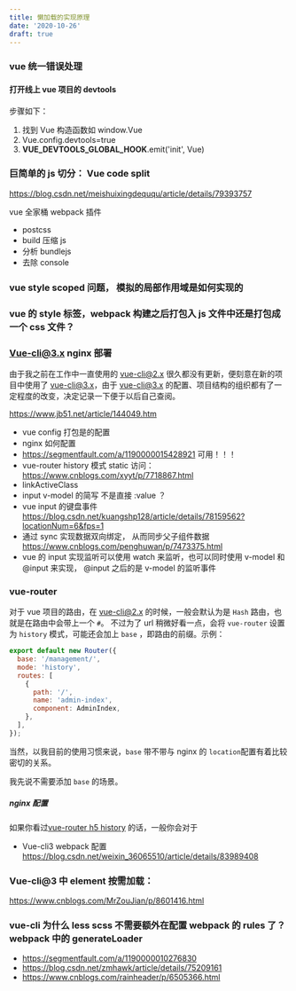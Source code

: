 ```yaml
---
title: 懒加载的实现原理
date: '2020-10-26'
draft: true
---
```


### vue 统一错误处理

#### 打开线上 vue 项目的 devtools

步骤如下：

1. 找到 Vue 构造函数如 window.Vue
2. Vue.config.devtools=true
3. **VUE_DEVTOOLS_GLOBAL_HOOK**.emit('init', Vue)

### 巨简单的 js 切分： Vue code split

https://blog.csdn.net/meishuixingdeququ/article/details/79393757

vue 全家桶 webpack 插件

- postcss
- build 压缩 js
- 分析 bundlejs
- 去除 console

### vue style scoped 问题， 模拟的局部作用域是如何实现的

### vue 的 style 标签，webpack 构建之后打包入 js 文件中还是打包成一个 css 文件？

### Vue-cli@3.x nginx 部署

由于我之前在工作中一直使用的 vue-cli@2.x 很久都没有更新，便刻意在新的项目中使用了 vue-cli@3.x，由于 vue-cli@3.x 的配置、项目结构的组织都有了一定程度的改变，决定记录一下便于以后自己查阅。

https://www.jb51.net/article/144049.htm

- vue config 打包是的配置
- nginx 如何配置
- https://segmentfault.com/a/1190000015428921 可用！！！
- vue-router history 模式 static 访问： https://www.cnblogs.com/xyyt/p/7718867.html
- linkActiveClass
- input v-model 的简写 不是直接 :value ？
- vue input 的键盘事件 https://blog.csdn.net/kuangshp128/article/details/78159562?locationNum=6&fps=1
- 通过 sync 实现数据双向绑定， 从而同步父子组件数据 https://www.cnblogs.com/penghuwan/p/7473375.html
- vue 的 input 实现监听可以使用 watch 来监听，也可以同时使用 v-model 和 @input 来实现， @input 之后的是 v-model 的监听事件

### vue-router

对于 vue 项目的路由，在 vue-cli@2.x 的时候，一般会默认为是 `Hash` 路由，也就是在路由中会带上一个 `#`。 不过为了 url 稍微好看一点，会将 `vue-router` 设置为 `history` 模式，可能还会加上 `base` ，即路由的前缀。示例：

```js
export default new Router({
  base: '/management/',
  mode: 'history',
  routes: [
    {
      path: '/',
      name: 'admin-index',
      component: AdminIndex,
    },
  ],
});
```

当然，以我目前的使用习惯来说，`base` 带不带与 nginx 的 `location`配置有着比较密切的关系。

我先说不需要添加 `base` 的场景。

##### nginx 配置

如果你看过[vue-router h5 history](https://router.vuejs.org/zh/guide/essentials/history-mode.html#%E5%90%8E%E7%AB%AF%E9%85%8D%E7%BD%AE%E4%BE%8B%E5%AD%90) 的话，一般你会对于

- Vue-cli3 webpack 配置
  https://blog.csdn.net/weixin_36065510/article/details/83989408

### Vue-cli@3 中 element 按需加载：

https://www.cnblogs.com/MrZouJian/p/8601416.html

### vue-cli 为什么 less scss 不需要额外在配置 webpack 的 rules 了？webpack 中的 generateLoader

- https://segmentfault.com/a/1190000010276830
- https://blog.csdn.net/zmhawk/article/details/75209161
- https://www.cnblogs.com/rainheader/p/6505366.html
